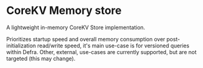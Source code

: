 # CoreKV Memory store

A lightweight in-memory CoreKV Store implementation.

Prioritizes startup speed and overall memory consumption over post-initialization read/write speed, it's main use-case is for versioned queries within Defra. Other, external, use-cases are currently supported, but are not targeted (this may change).
